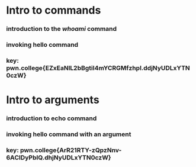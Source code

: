 # Intro to commands
### introduction to the *whoami* command
### invoking hello command 
### key: pwn.college{EZxEaNlL2bBgtil4mYCRGMfzhpl.ddjNyUDLxYTN0czW}

# Intro to arguments
### introduction to echo command 
### invoking hello command with an argument
### key: pwn.college{ArR21RTY-zQpzNnv-6ACIDyPbIQ.dhjNyUDLxYTN0czW}
